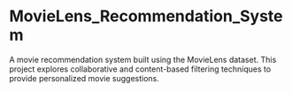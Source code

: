 # MovieLens_Recommendation_System
A movie recommendation system built using the MovieLens dataset. This project explores collaborative and content-based filtering techniques to provide personalized movie suggestions.
